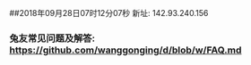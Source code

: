 ##2018年09月28日07时12分07秒 新址: 142.93.240.156
### 兔友常见问题及解答: https://github.com/wanggonging/d/blob/w/FAQ.md

